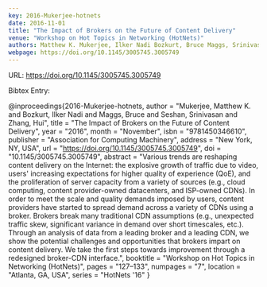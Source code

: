 ```yaml
---
key: 2016-Mukerjee-hotnets
date: 2016-11-01
title: "The Impact of Brokers on the Future of Content Delivery"
venue: "Workshop on Hot Topics in Networking (HotNets)"
authors: Matthew K. Mukerjee, Ilker Nadi Bozkurt, Bruce Maggs, Srinivasan Seshan and Hui Zhang
webpage: https://doi.org/10.1145/3005745.3005749
---
```


URL: https://doi.org/10.1145/3005745.3005749

Bibtex Entry:

@inproceedings{2016-Mukerjee-hotnets,
    author = "Mukerjee, Matthew K. and Bozkurt, Ilker Nadi and Maggs, Bruce and Seshan, Srinivasan and Zhang, Hui",
    title = "The Impact of Brokers on the Future of Content Delivery",
    year = "2016",
    month = "November",
    isbn = "9781450346610",
    publisher = "Association for Computing Machinery",
    address = "New York, NY, USA",
    url = "https://doi.org/10.1145/3005745.3005749",
    doi = "10.1145/3005745.3005749",
    abstract = "Various trends are reshaping content delivery on the Internet: the explosive growth of traffic due to video, users' increasing expectations for higher quality of experience (QoE), and the proliferation of server capacity from a variety of sources (e.g., cloud computing, content provider-owned datacenters, and ISP-owned CDNs). In order to meet the scale and quality demands imposed by users, content providers have started to spread demand across a variety of CDNs using a broker. Brokers break many traditional CDN assumptions (e.g., unexpected traffic skew, significant variance in demand over short timescales, etc.). Through an analysis of data from a leading broker and a leading CDN, we show the potential challenges and opportunities that brokers impart on content delivery. We take the first steps towards improvement through a redesigned broker-CDN interface.",
    booktitle = "Workshop on Hot Topics in Networking (HotNets)",
    pages = "127–133",
    numpages = "7",
    location = "Atlanta, GA, USA",
    series = "HotNets '16"
}

